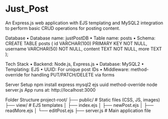 # Just_Post
An Express.js web application with EJS templating and MySQL2 integration to perform basic CRUD operations for posting content.

Database
	•	Database name: justPostDB
	•	Table name: posts
	•	Schema:
           CREATE TABLE posts (
           id VARCHAR(100) PRIMARY KEY NOT NULL,
           username VARCHAR(50) NOT NULL,
           content TEXT NOT NULL,
           more TEXT
           );

Tech Stack
	•	Backend: Node.js, Express.js
	•	Database: MySQL2
	•	Templating: EJS
	•	UUID: For unique post IDs
	•	Middleware: method-override for handling PUT/PATCH/DELETE via forms

Server Setup
 npm install express mysql2 ejs uuid method-override
 node server.js
App runs at: http://localhost:3000

Folder Structure
project-root/
├── public/           # Static files (CSS, JS, images)
├── view/             # EJS templates
│   ├── index.ejs
│   ├── newPost.ejs
│   ├── readMore.ejs
│   └── editPost.ejs
├── server.js         # Main application file
